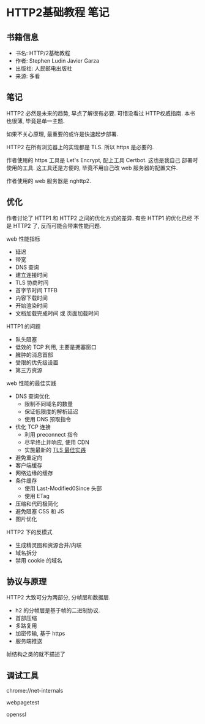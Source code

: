 # HTTP2基础教程 笔记

## 书籍信息

* 书名: HTTP/2基础教程
* 作者: Stephen Ludin  Javier Garza
* 出版社: 人民邮电出版社
* 来源: 多看

## 笔记

HTTP2 必然是未来的趋势, 早点了解很有必要. 可惜没看过 HTTP权威指南.
本书也很薄, 毕竟是单一主题.

如果不关心原理, 最重要的或许是快速起步部署.

HTTP2 在所有浏览器上的实现都是 TLS. 所以 https 是必要的.

作者使用的 https 工具是 Let's Encrypt, 配上工具 Certbot. 这也是我自己
部署时使用的工具. 这工具还是方便的, 毕竟不用自己改 web 服务器的配置文件.

作者使用的 web 服务器是 nghttp2. 

## 优化

作者讨论了 HTTP1 和 HTTP2 之间的优化方式的差异. 有些 HTTP1 的优化已经
不是 HTTP2 了, 反而可能会带来性能问题.

web 性能指标

* 延迟
* 带宽
* DNS 查询
* 建立连接时间
* TLS 协商时间
* 首字节时间 TTFB
* 内容下载时间
* 开始渲染时间
* 文档加载完成时间 或 页面加载时间

HTTP1 的问题

* 队头阻塞
* 低效的 TCP 利用, 主要是拥塞窗口
* 臃肿的消息首部
* 受限的优先级设置
* 第三方资源

web 性能的最佳实践

* DNS 查询优化
    * 限制不同域名的数量
    * 保证低限度的解析延迟
    * 使用 DNS 预取指令
* 优化 TCP 连接
    * 利用 preconnect 指令
    * 尽早终止并响应, 使用 CDN
    * 实施最新的 [TLS 最佳实践](https://istlsfastyet.com)
* 避免重定向
* 客户端缓存
* 网络边缘的缓存
* 条件缓存
    * 使用 Last-Modified0Since 头部
    * 使用 ETag
* 压缩和代码极简化
* 避免阻塞 CSS 和 JS
* 图片优化

HTTP2 下的反模式

* 生成精灵图和资源合并/内联
* 域名拆分
* 禁用 cookie 的域名

## 协议与原理

HTTP2 大致可分为两部分, 分帧层和数据层.

* h2 的分帧层是基于帧的二进制协议.
* 首部压缩
* 多路复用
* 加密传输, 基于 https
* 服务端推送

帧结构之类的就不描述了


## 调试工具

chrome://net-internals

webpagetest

openssl







